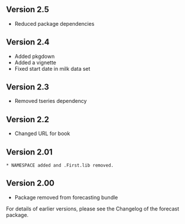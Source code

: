 ## Version 2.5
  * Reduced package dependencies

## Version 2.4
  * Added pkgdown
  * Added a vignette
  * Fixed start date in milk data set

## Version 2.3
  * Removed tseries dependency

## Version 2.2
  * Changed URL for book

## Version 2.01
	* NAMESPACE added and .First.lib removed.

## Version 2.00
  * Package removed from forecasting bundle

For details of earlier versions, please see the Changelog of the forecast package.
